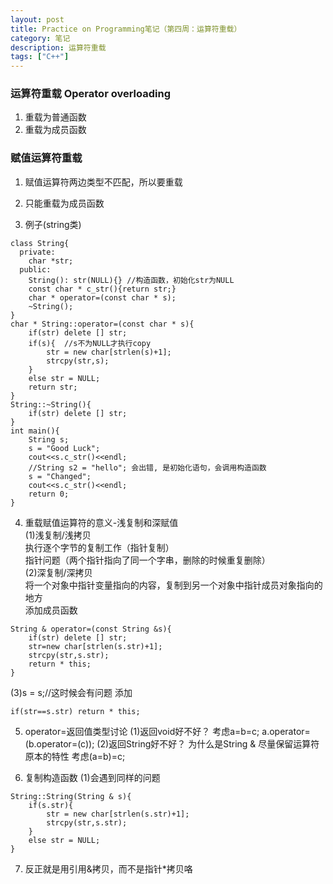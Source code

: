 ```yaml
---
layout: post
title: Practice on Programming笔记（第四周：运算符重载）
category: 笔记
description: 运算符重载
tags: ["C++"]
---
```


### 运算符重载 Operator overloading
1. 重载为普通函数
2. 重载为成员函数

### 赋值运算符重载
1. 赋值运算符两边类型不匹配，所以要重载
2. 只能重载为成员函数

3. 例子(string类)

```
class String{  
  private:  
    char *str;  
  public:  
    String(): str(NULL){} //构造函数，初始化str为NULL  
    const char * c_str(){return str;}  
    char * operator=(const char * s);  
    ~String();  
}  
char * String::operator=(const char * s){  
    if(str) delete [] str;  
    if(s){  //s不为NULL才执行copy  
        str = new char[strlen(s)+1];  
        strcpy(str,s);  
    }  
    else str = NULL;  
    return str;  
}  
String::~String(){  
    if(str) delete [] str;  
}  
int main(){  
    String s;  
    s = "Good Luck";  
    cout<<s.c_str()<<endl;  
    //String s2 = "hello"; 会出错, 是初始化语句，会调用构造函数  
    s = "Changed";  
    cout<<s.c_str()<<endl;  
    return 0;  
}  
```

4. 重载赋值运算符的意义-浅复制和深赋值  
(1)浅复制/浅拷贝  
执行逐个字节的复制工作（指针复制）  
指针问题（两个指针指向了同一个字串，删除的时候重复删除）  
(2)深复制/深拷贝  
将一个对象中指针变量指向的内容，复制到另一个对象中指针成员对象指向的地方  
添加成员函数  

```
String & operator=(const String &s){  
    if(str) delete [] str;  
    str=new char[strlen(s.str)+1];  
    strcpy(str,s.str);  
    return * this;  
}  
```

(3)s = s;//这时候会有问题
添加

```
if(str==s.str) return * this;
```

5. operator=返回值类型讨论
(1)返回void好不好？
考虑a=b=c;
a.operator=(b.operator=(c));
(2)返回String好不好？
为什么是String &
尽量保留运算符原本的特性
考虑(a=b)=c;

6. 复制构造函数
(1)会遇到同样的问题

```
String::String(String & s){
    if(s.str){    
        str = new char[strlen(s.str)+1];    
        strcpy(str,s.str);    
    }    
    else str = NULL;    
}  
```

7. 反正就是用引用&拷贝，而不是指针*拷贝咯
